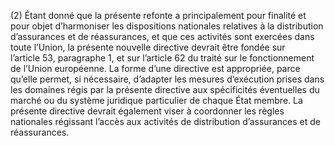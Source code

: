 (2) Étant donné que la présente refonte a principalement pour finalité et pour objet d’harmoniser les dispositions nationales relatives à la distribution d’assurances et de réassurances, et que ces activités sont exercées dans toute l’Union, la présente nouvelle directive devrait être fondée sur l’article 53, paragraphe 1, et sur l’article 62 du traité sur le fonctionnement de l’Union européenne. La forme d’une directive est appropriée, parce qu’elle permet, si nécessaire, d’adapter les mesures d’exécution prises dans les domaines régis par la présente directive aux spécificités éventuelles du marché ou du système juridique particulier de chaque État membre. La présente directive devrait également viser à coordonner les règles nationales régissant l’accès aux activités de distribution d’assurances et de réassurances.